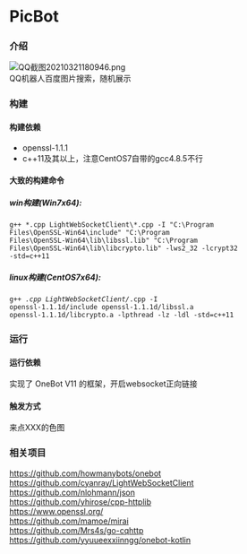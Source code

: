 # PicBot
### 介绍
![QQ截图20210321180946.png](https://i.loli.net/2021/03/21/3f6ANqtwZEQU7cg.png) <br />
QQ机器人百度图片搜索，随机展示
### 构建
#### 构建依赖
* openssl-1.1.1<br>
* c++11及其以上，注意CentOS7自带的gcc4.8.5不行<br>
#### 大致的构建命令
##### win构建(Win7x64):
<code>g++ \*.cpp LightWebSocketClient\\\*.cpp -I "C:\Program Files\OpenSSL-Win64\include" "C:\Program Files\OpenSSL-Win64\lib\libssl.lib" "C:\Program Files\OpenSSL-Win64\lib\libcrypto.lib" -lws2_32 -lcrypt32 -std=c++11</code>
##### linux构建(CentOS7x64):
<code>g++ *.cpp LightWebSocketClient/*.cpp -I openssl-1.1.1d/include openssl-1.1.1d/libssl.a openssl-1.1.1d/libcrypto.a -lpthread -lz -ldl -std=c++11</code>
### 运行
#### 运行依赖
实现了 OneBot V11 的框架，开启websocket正向链接
#### 触发方式
来点XXX的色图
### 相关项目
https://github.com/howmanybots/onebot <br>
https://github.com/cyanray/LightWebSocketClient <br>
https://github.com/nlohmann/json <br>
https://github.com/yhirose/cpp-httplib <br>
https://www.openssl.org/ <br>
https://github.com/mamoe/mirai <br>
https://github.com/Mrs4s/go-cqhttp <br>
https://github.com/yyuueexxiinngg/onebot-kotlin <br>
